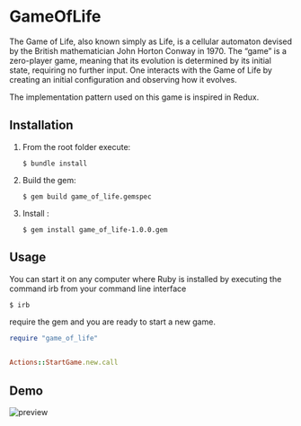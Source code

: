 # GameOfLife

The Game of Life, also known simply as Life, is a cellular automaton devised by the British mathematician John Horton
Conway in 1970. The “game” is a zero-player game, meaning that its evolution is determined by its initial state,
requiring no further input. One interacts with the Game of Life by creating an initial configuration and observing how
it evolves.

The implementation pattern used on this game is inspired in Redux.

## Installation

1. From the root folder execute:

       $ bundle install

2. Build the gem:

       $ gem build game_of_life.gemspec

3. Install :

       $ gem install game_of_life-1.0.0.gem


## Usage

You can start it on any computer where Ruby is installed by executing the command irb from your command line interface

    $ irb

require the gem and you are ready to start a new game. 

```ruby
require "game_of_life"
 

Actions::StartGame.new.call
```

## Demo
![preview](https://user-images.githubusercontent.com/47440/103113227-a06e4600-460e-11eb-9a8f-192fb5dbd4f9.gif)